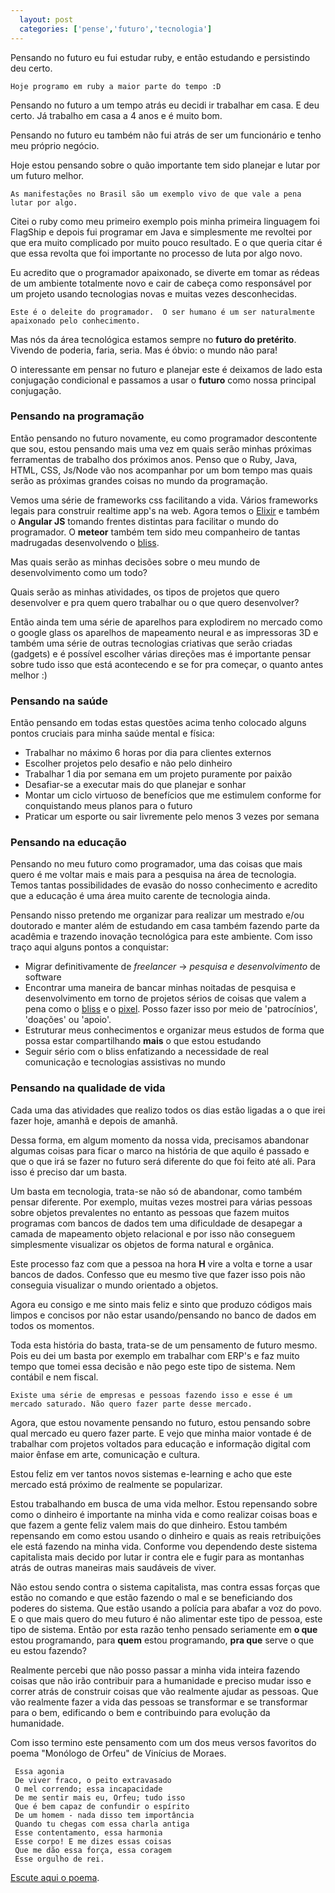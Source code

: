 ```yaml
---
  layout: post
  categories: ['pense','futuro','tecnologia']
---
```

  
Pensando no futuro eu fui estudar ruby, e então estudando e persistindo deu certo.

    Hoje programo em ruby a maior parte do tempo :D

Pensando no futuro a um tempo atrás eu decidi ir trabalhar em casa. E deu certo. Já trabalho em casa a 4 anos e é muito bom.

Pensando no futuro eu também não fui atrás de ser um funcionário e tenho meu próprio negócio.

Hoje estou pensando sobre o quão importante tem sido planejar e lutar por um futuro melhor. 

    As manifestações no Brasil são um exemplo vivo de que vale a pena lutar por algo.

Citei o ruby como meu primeiro exemplo pois minha primeira linguagem foi FlagShip e depois fui programar 
em Java e simplesmente me revoltei por que era muito complicado por muito pouco resultado.
E o que queria citar é que essa revolta que foi importante no processo de luta por algo novo. 

Eu acredito que o programador apaixonado, se diverte em tomar as rédeas de um ambiente totalmente novo e 
cair de cabeça como responsável por um projeto usando tecnologias novas e muitas vezes desconhecidas.

    Este é o deleite do programador.  O ser humano é um ser naturalmente apaixonado pelo conhecimento.

Mas nós da área tecnológica estamos sempre no **futuro do pretérito**. Vivendo de poderia, faria, seria. Mas é óbvio: o mundo não para!

O interessante em pensar no futuro e planejar este é deixamos de lado esta conjugação condicional e passamos a usar o
**futuro** como nossa principal conjugação.


### Pensando na programação

Então pensando no futuro novamente, eu como programador descontente que sou, estou pensando mais uma vez em quais serão 
minhas próximas ferramentas de trabalho dos próximos anos. Penso que o Ruby, Java, HTML, CSS, Js/Node vão nos acompanhar por um bom tempo
mas quais serão as próximas grandes coisas no mundo da programação.

Vemos uma série de frameworks css facilitando a vida. Vários frameworks legais para construir realtime app's na web. Agora temos o 
[Elixir][2] e também o **Angular JS** tomando frentes distintas para facilitar o mundo do programador. O **meteor** também tem sido meu
companheiro de tantas madrugadas desenvolvendo o [bliss][1].

Mas quais serão as minhas decisões sobre o meu mundo de desenvolvimento como um todo? 

Quais serão as minhas atividades, os tipos de projetos que quero desenvolver e pra quem quero trabalhar ou o que quero desenvolver?

Então ainda tem uma série de aparelhos para explodirem no mercado como o google glass os aparelhos de mapeamento neural 
e as impressoras 3D e também uma série de outras tecnologias criativas que serão criadas (gadgets) e é possível escolher
várias direções mas é importante pensar sobre tudo isso que está acontecendo e se for pra começar, o quanto antes melhor :)

### Pensando na saúde

Então pensando em todas estas questões acima tenho colocado alguns pontos cruciais para minha saúde mental e física:

* Trabalhar no máximo 6 horas por dia para clientes externos
* Escolher projetos pelo desafio e não pelo dinheiro
* Trabalhar 1 dia por semana em um projeto puramente por paixão
* Desafiar-se a executar mais do que planejar e sonhar
* Montar um ciclo virtuoso de benefícios que me estimulem conforme for conquistando meus planos para o futuro
* Praticar um esporte ou sair livremente pelo menos 3 vezes por semana

### Pensando na educação

Pensando no meu futuro como programador, uma das coisas que mais quero é me voltar mais e mais para a pesquisa 
na área de tecnologia. Temos tantas possibilidades de evasão do nosso conhecimento e acredito que a educação é
uma área muito carente de tecnologia ainda.

Pensando nisso pretendo me organizar para realizar um mestrado e/ou doutorado e manter além de estudando em casa
também fazendo parte da acadêmia e trazendo inovação tecnológica para este ambiente. Com isso traço aqui alguns
pontos a conquistar:

* Migrar definitivamente de *freelancer* -> *pesquisa e desenvolvimento* de software
* Encontrar uma maneira de bancar minhas noitadas de pesquisa e desenvolvimento em torno de projetos sérios de coisas que valem a pena como o [bliss][1] e o [pixel][3]. Posso fazer isso por meio de 'patrocínios', 'doações' ou 'apoio'.
* Estruturar meus conhecimentos e organizar meus estudos de forma que possa estar compartilhando **mais** o que estou estudando
* Seguir sério com o bliss enfatizando a necessidade de real comunicação e tecnologias assistivas no mundo

### Pensando na qualidade de vida

Cada uma das atividades que realizo todos os dias estão ligadas a o que irei fazer hoje, amanhã e depois de amanhã.

Dessa forma, em algum momento da nossa vida, precisamos abandonar algumas coisas para ficar o marco na história de que
aquilo é passado e que o que irá se fazer no futuro será diferente do que foi feito até ali. Para isso é preciso dar um basta.

Um basta em tecnologia, trata-se não só de abandonar, como também pensar diferente. Por exemplo, muitas vezes mostrei
para várias pessoas sobre objetos prevalentes no entanto as pessoas que fazem muitos programas com bancos de dados
tem uma dificuldade de desapegar a camada de mapeamento objeto relacional e por isso não conseguem simplesmente visualizar
os objetos de forma natural e orgânica.

Este processo faz com que a pessoa na hora **H** vire a volta e torne a usar bancos de dados. Confesso que eu 
mesmo tive que fazer isso pois não conseguia visualizar o mundo orientado a objetos.

Agora eu consigo e me sinto mais feliz e sinto que produzo códigos mais limpos e concisos por não estar usando/pensando no
banco de dados em todos os momentos.

Toda esta história do basta, trata-se de um pensamento de futuro mesmo. Pois eu dei um basta por exemplo em trabalhar com 
ERP's e faz muito tempo que tomei essa decisão e não pego este tipo de sistema. Nem contábil e nem fiscal.

    Existe uma série de empresas e pessoas fazendo isso e esse é um mercado saturado. Não quero fazer parte desse mercado.

Agora, que estou novamente pensando no futuro, estou pensando sobre qual mercado eu quero fazer parte. E vejo que minha
maior vontade é de trabalhar com projetos voltados para educação e informação digital com maior ênfase em arte, comunicação e cultura.

Estou feliz em ver tantos novos sistemas e-learning e acho que este mercado está próximo de realmente se popularizar.

Estou trabalhando em busca de uma vida melhor. Estou repensando sobre como o dinheiro é importante na minha vida e como
realizar coisas boas e que fazem a gente feliz valem mais do que dinheiro. Estou também repensando em como estou usando o
dinheiro e quais as reais retribuições ele está fazendo na minha vida. Conforme vou dependendo deste sistema capitalista
mais decido por lutar ir contra ele e fugir para as montanhas atrás de outras maneiras mais saudáveis de viver.

Não estou sendo contra o sistema capitalista, mas contra essas forças que estão no comando e que estão fazendo o mal e
se beneficiando dos poderes do sistema. Que estão usando a polícia para abafar a voz do povo. E o que mais quero do meu
futuro é não alimentar este tipo de pessoa, este tipo de sistema. Então por esta razão tenho pensado seriamente em
**o que** estou programando, para **quem** estou programando, **pra que** serve o que eu estou fazendo?

Realmente percebi que não posso passar a minha vida inteira fazendo coisas que não irão contribuir para a humanidade e
preciso mudar isso e correr atrás de construir coisas que vão realmente ajudar as pessoas. Que vão realmente fazer a
vida das pessoas se transformar e se transformar para o bem, edificando o bem e contribuindo para evolução da humanidade.

Com isso termino este pensamento com um dos meus versos favoritos do poema "Monólogo de Orfeu" de Vinícius de Moraes.

     Essa agonia 
     De viver fraco, o peito extravasado 
     O mel correndo; essa incapacidade 
     De me sentir mais eu, Orfeu; tudo isso 
     Que é bem capaz de confundir o espírito 
     De um homem - nada disso tem importância 
     Quando tu chegas com essa charla antiga 
     Esse contentamento, essa harmonia 
     Esse corpo! E me dizes essas coisas 
     Que me dão essa força, essa coragem 
     Esse orgulho de rei.

[Escute aqui o poema][4].
    
[1]: http://bliss.ideia.me
[2]: http://elixir-lang.org
[3]: http://pixel.ideia.me
[4]: http://grooveshark.com/s/MON+LOGO+DE+ORFEU/2uKjkF?src=5
